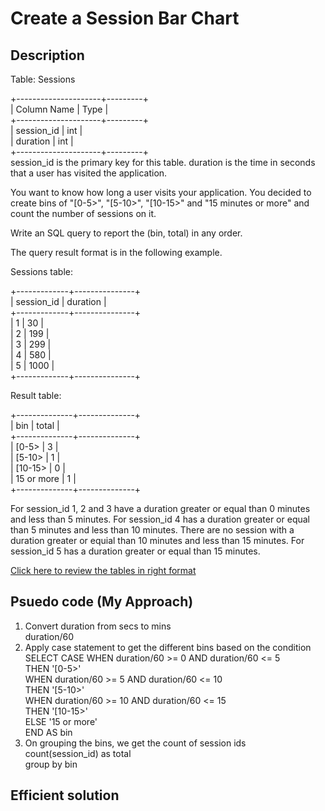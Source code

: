 # Create a Session Bar Chart

## Description

Table: Sessions

+---------------------+---------+<br/>
| Column Name         | Type    |<br/>
+---------------------+---------+<br/>
| session_id          | int     |<br/>
| duration            | int     |<br/>
+---------------------+---------+<br/>
session_id is the primary key for this table.
duration is the time in seconds that a user has visited the application.
 

You want to know how long a user visits your application. You decided to create bins of "[0-5>", "[5-10>", "[10-15>" and "15 minutes or more" and count the number of sessions on it.

Write an SQL query to report the (bin, total) in any order.

The query result format is in the following example.

Sessions table:

+-------------+---------------+<br/>
| session_id  | duration      |<br/>
+-------------+---------------+<br/>
| 1           | 30            |<br/>
| 2           | 199           |<br/>
| 3           | 299           |<br/>
| 4           | 580           |<br/>
| 5           | 1000          |<br/>
+-------------+---------------+<br/>

Result table:

+--------------+--------------+<br/>
| bin          | total        |<br/>
+--------------+--------------+<br/>
| [0-5>        | 3            |<br/>
| [5-10>       | 1            |<br/>
| [10-15>      | 0            |<br/>
| 15 or more   | 1            |<br/>
+--------------+--------------+<br/>

For session_id 1, 2 and 3 have a duration greater or equal than 0 minutes and less than 5 minutes.
For session_id 4 has a duration greater or equal than 5 minutes and less than 10 minutes.
There are no session with a duration greater or equial than 10 minutes and less than 15 minutes.
For session_id 5 has a duration greater or equal than 15 minutes.

[Click here to review the tables in right format](https://leetcode.com/problems/create-a-session-bar-chart/)

## Psuedo code (My Approach)

1. Convert duration from secs to mins <br/>
duration/60
2. Apply case statement to get the different bins based on the condition <br/>
SELECT CASE WHEN duration/60 >= 0 AND duration/60 <= 5 <br/>
                            THEN '[0-5>'<br/>
                            WHEN duration/60 >= 5 AND duration/60 <= 10<br/>
                            THEN '[5-10>'<br/>
                            WHEN duration/60 >= 10 AND duration/60 <= 15<br/>
                            THEN '[10-15>'<br/>
                            ELSE '15 or more'<br/>
                        END AS bin<br/>
3. On grouping the bins, we get the count of session ids<br/>
count(session_id) as total<br/>
group by bin<br/>



## Efficient solution